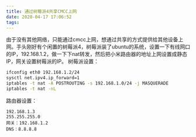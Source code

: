 ```yaml
---
title: 通过树莓派4共享CMCC上网
date: 2020-04-17 17:06:52
tags:
---
```


由于没有其他网络，只能通过cmcc上网，想通过共享的方式提供给其他设备上网。手头刚好有个闲置的树莓派4，树莓派装了ubuntu的系统，设置一下有线网口的IP，192.168.1.2，做一下下nat转发，然后把小米路由器的地址上网设置成静态IP，网关设置树莓派的IP。
树莓派设置：

```sh
ifconfig eth0 192.168.1.2/24
sysctl net.ipv4.ip_forward=1
iptables -t nat -A POSTROUTING -s 192.168.1.0/24 -j MASQUERADE
iptables -t nat -nL
```

路由器设置：

```
192.168.1.3
255.255.255.0
网关：192.168.1.2
DNS：8.8.8.8
```
